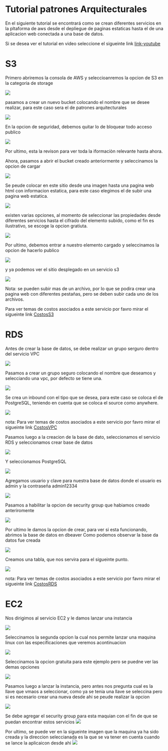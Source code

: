 # Tutorial patrones Arquitecturales

En el siguiente tutorial se encontrará como se crean diferentes servicios en la pltaforma de aws 
desde el depliegue de paginas estaticas hasta el de una aplicacion web conectada a una base de datos.

Si se desea ver el tutorial en video seleccione el sigueinte link [link-youtube]()

# S3
Primero abriremos la consola de AWS y seleccioanremos la opcion de S3 en la categoria de storage

![](img/s3/1.png)

pasamos a crear un nuevo bucket colocando el nombre que se desee realizar,  para este caso sera el de patrones arquitecturales


![](img/s3/2.png)

En la opcion de seguridad, debemos quitar lo de bloquear todo acceso publico

![](img/s3/3.png)

Por ultimo, esta la revison para ver toda la iformaciòn relevante hasta ahora.

Ahora, pasamos a abrir el bucket creado anteriormente y seleccinamos la opcion de cargar 

![](img/s3/4.png)

Se peude colocar en este sitio desde una imagen hasta una pagina web html con informacion estatica, para este caso elegimos el 
de subir una pagina web estatica.

![](img/s3/5.png)

existen varias opciones, al momento de seleccionar las propiedades desde diferentes servicios hasta el cifrado del elemento subido,
como el fin es ilustrativo, se escoge la opcion gratiuta.

![](img/s3/6.png)

Por ultimo, debemos entrar a nuestro elemento cargado y seleccinamos la opcion de hacerlo publico


![](img/s3/7.png)

y ya podemos ver el sitio desplegado en un servicio s3 

![](img/s3/8.png)

Nota: se pueden subir mas de un archivo, por lo que se podira crear una pagina web con diferentes pestañas, pero se deben subir cada uno de los archivos.

Para ver temas de costos asociados a este servicio por favro mirar el sigueinte link [CostosS3](https://aws.amazon.com/es/s3/pricing/)


# RDS

Antes de crear la base de datos, se debe realizar un grupo serguro dentro del servicio VPC

![](img/RDS/1.png)

Pasamos a crear un grupo seguro colocando el nombre que deseamos y selecciando una vpc, por defecto se tiene una.

![](img/RDS/2.png)

Se crea un inbound con el tipo que se desea, para este caso se coloca el de PostgreSQL, teniendo en cuenta que se coloca el source como anywhere.

![](img/RDS/3.png)

nota: Para ver temas de costos asociados a este servicio por favro mirar el sigueinte link [CostosVPC](https://aws.amazon.com/es/vpc/pricing/)

Pasamos luego a la creacion de la base de dato, seleccionamos el servicio RDS y seleccionamos crear base de datos

![](img/RDS/4.png)

Y seleccionamos PostgreSQL 

![](img/RDS/5.png)

Agregamos usuario y clave para nuestra base de datos donde el usuario es admin y la contraseña admin12334

![](img/RDS/6.png)

Pasamos a habilitar la opcion de security group que habiamos creado anteriromente

![](img/RDS/7.png)

Por ultimo le damos la opcion de crear, para ver si esta funcionando, abrimos la base de datos en  dbeaver
Como podemos observar la base da datos fue creada 

![](img/RDS/8.png)

Creamos una tabla, que nos servira para el sigueinte punto.

![](img/RDS/9.png)


nota: Para ver temas de costos asociados a este servicio por favro mirar el sigueinte link [CostosRDS](https://aws.amazon.com/es/rds/pricing/)

# EC2

Nos dirigimos al servicio EC2 y le damos lanzar una instancia

![](img/EC2/1.png)

Seleccinamos la segunda opcion la cual nos permite lanzar una maquina linux con las especificaciones que veremos acontinuacion

![](img/EC2/2.png)

Seleccinamos la opcion gratuita para este ejemplo pero se puedne ver las demas opciones

![](img/EC2/3.png)

Pasamos luego a lanzar la instancia, pero antes nos pregunta cual es la llave que vmaos a seleccionar, como ya se tenia una llave se seleccina pero si 
es necesario crear una nueva desde ahi se peude realizar la opcion

![](img/EC2/4.png)

Se debe agregar el security group para esta maquian con el fin de que se puedan encontrar estos servicios
![](img/EC2/5.png)

Por ultimo, se puede ver en la sigueinte imagen que la maquina ya ha sido creada y la direccion seleccianada es la que se va tener en cuenta cuando se lance la aplicaicon desde ahi 
![](img/EC2/6.png)







